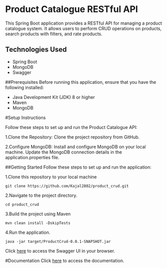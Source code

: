 # Product Catalogue RESTful API


This Spring Boot application provides a RESTful API for managing a product catalogue system. It allows users to perform CRUD operations on products, search products with filters, and rate products.

## Technologies Used

* Spring Boot
* MongoDB
* Swagger

##Prerequisites
Before running this application, ensure that you have the following installed:

* Java Development Kit (JDK) 8 or higher
* Maven
* MongoDB

#Setup Instructions

Follow these steps to set up and run the Product Catalogue API:

1.Clone the Repository:  Clone the project repository from GitHub.

2.Configure MongoDB: Install and configure MongoDB on your local machine. Update the MongoDB connection details in the application.properties file.


##Getting Started
Follow these steps to set up and run the application:

1.Clone this repository to your local machine

```
git clone https://github.com/Kajal2802/product_crud.git
```
2.Navigate to the project directory.

```
cd product_crud
```
3.Build the project using Maven

```
mvn clean install -DskipTests

```
4.Run the application.

```
java -jar target/ProductCrud-0.0.1-SNAPSHOT.jar

```

Click [here](http://localhost:9091/swagger-ui.html#/product45controller) to access the Swagger UI in your browser.

#Documentation
Click [here](http://localhost:9091/swagger-ui.html#/product45controller) to access the documentation.





